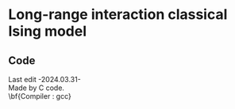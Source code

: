 # Long-range interaction classical Ising model
## Code
Last edit -2024.03.31-  
Made by C code.  
\bf{Compiler : gcc}
